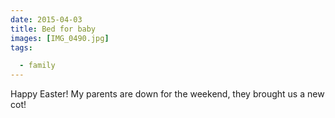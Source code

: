 ```yaml
---
date: 2015-04-03
title: Bed for baby
images: [IMG_0490.jpg]
tags:

  - family
---
```

Happy Easter! My parents are down for the weekend, they brought us a new cot!